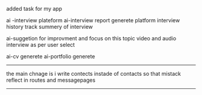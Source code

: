 added task for my app 

ai -interview plateform 
ai-interview report generete platform 
interview history track 
summery of interview 

ai-suggetion for improvment and focus on this topic 
video and audio interview as per user select 

ai-cv generete 
ai-portfolio generete 


---------------------
the main chnage is i write contects instade of contacts so that mistack reflect in routes and messagepages 

------------------